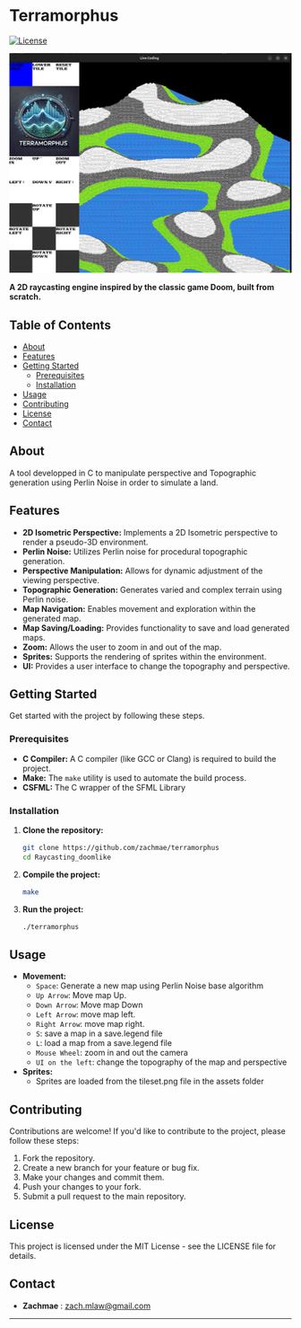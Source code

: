 # Terramorphus

[![License](https://img.shields.io/badge/License-MIT-blue.svg)](https://opensource.org/licenses/MIT)

![rendering](<screenshot.png>)


**A 2D raycasting engine inspired by the classic game Doom, built from scratch.**

## Table of Contents

- [About](#about)
- [Features](#features)
- [Getting Started](#getting-started)
  - [Prerequisites](#prerequisites)
  - [Installation](#installation)
- [Usage](#usage)
- [Contributing](#contributing)
- [License](#license)
- [Contact](#contact)

## About

A tool developped in C to manipulate perspective and Topographic generation using Perlin Noise in order to simulate a land.

## Features

-   **2D Isometric Perspective:** Implements a 2D Isometric perspective to render a pseudo-3D environment.
-   **Perlin Noise:** Utilizes Perlin noise for procedural topographic generation.
-   **Perspective Manipulation:** Allows for dynamic adjustment of the viewing perspective.
-   **Topographic Generation:** Generates varied and complex terrain using Perlin noise.
-   **Map Navigation:** Enables movement and exploration within the generated map.
-   **Map Saving/Loading:** Provides functionality to save and load generated maps.
-   **Zoom:** Allows the user to zoom in and out of the map.
-   **Sprites:** Supports the rendering of sprites within the environment.
-   **UI:** Provides a user interface to change the topography and perspective.

## Getting Started

Get started with the project by following these steps.

### Prerequisites

*   **C Compiler:** A C compiler (like GCC or Clang) is required to build the project.
*   **Make:** The `make` utility is used to automate the build process.
*   **CSFML:** The C wrapper of the SFML Library

### Installation

1.  **Clone the repository:**
    ```bash
    git clone https://github.com/zachmae/terramorphus
    cd Raycasting_doomlike
    ```
2.  **Compile the project:**
    ```bash
    make
    ```
3. **Run the project:**
    ```bash
    ./terramorphus
    ```

## Usage

*   **Movement:**
    *   `Space`: Generate a new map using Perlin Noise base algorithm
    *   `Up Arrow`: Move map Up.
    *   `Down Arrow`: Move map Down
    *   `Left Arrow`: move map left.
    *   `Right Arrow`: move map right.
    *   `S`: save a map in a save.legend file
    *   `L`: load a map from a save.legend file
    *   `Mouse Wheel`: zoom in and out the camera
    *   `UI on the left`: change the topography of the map and perspective
* **Sprites:**
    * Sprites are loaded from the tileset.png file in the assets folder


## Contributing

Contributions are welcome! If you'd like to contribute to the project, please follow these steps:

1.  Fork the repository.
2.  Create a new branch for your feature or bug fix.
3.  Make your changes and commit them.
4.  Push your changes to your fork.
5.  Submit a pull request to the main repository.

## License

This project is licensed under the MIT License - see the LICENSE file for details.

## Contact

*   **Zachmae** : zach.mlaw@gmail.com

---
